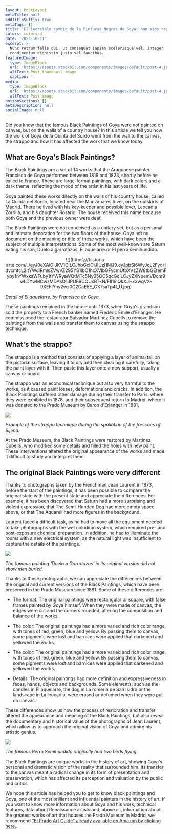 ```yaml
---
layout: PostLayout
metaTitle: null
addTitleSuffix: true
metaTags: []
title: 'El increíble cambio de la Pinturas Negras de Goya: han sido repintadas'
colors: colors-d
date: '2023-10-11'
excerpt: >-
  Nunc rutrum felis dui, ut consequat sapien scelerisque vel. Integer
  condimentum dignissim justo vel faucibus.
featuredImage:
  type: ImageBlock
  url: 'https://assets.stackbit.com/components/images/default/post-4.jpeg'
  altText: Post thumbnail image
  caption: ''
media:
  type: ImageBlock
  url: 'https://assets.stackbit.com/components/images/default/post-4.jpeg'
  altText: Post image
bottomSections: []
metaDescription: null
socialImage: null
---
```

Did you know that the famous Black Paintings of Goya were not painted on canvas, but on the walls of a country house? In this article we tell you how the work of Goya de la Quinta del Sordo went from the wall to the canvas, the strappo and how it has affected the work that we know today.

## What are Goya's Black Paintings?

The Black Paintings are a set of 14 works that the Aragonese painter Francisco de Goya performed between 1819 and 1823, shortly before he exiled to France. These are large-format paintings, with dark colors and a dark theme, reflecting the mood of the artist in his last years of life.

Goya painted these works directly on the walls of his country house, called La Quinta del Sordo, located near the Manzanares River, on the outskirts of Madrid. There he lived with his key-keeper and possible lover, Leocadia Zorrilla, and his daughter Rosario. The house received this name because both Goya and the previous owner were deaf.

The Black Paintings were not conceived as a unitary set, but as a personal and intimate decoration for the two floors of the house. Goya left no document on the meaning or title of these works, which have been the subject of multiple interpretations. Some of the most well-known are Saturn eating his son, Duelo a garrotazos, El aquelarre or El perro semihundido.

<center>![](https\://historia-arte.com/_/eyJ0eXAiOiJKV1QiLCJhbGciOiJIUzI1NiJ9.eyJpbSI6WyJcL2FydHdvcmtcL2ltYWdlRmlsZVwvZ295YS1lbC1hcXVlbGFycmUtbXVzZW8tbGEtemFyby1nYWxkaWFuby1tYWRyaWQtMTc5Ny05OC5qcGciLCJyZXNpemVDcm9wLDYwMCwzMDAsQ1JPUF9CQUxBTkN/FIl19.QkXJHx3wqVX-9XEhIYny2ws0C2CaE5E_GX7saTp4f_U.jpg)</center>

*Detail of El aquelarre, by Francisco de Goya.*

These paintings remained in the house until 1873, when Goya's grandson sold the property to a French banker named Frédéric Émile d'Erlanger. He commissioned the restaurator Salvador Martínez Cubells to remove the paintings from the walls and transfer them to canvas using the strappo technique.

## What's the strappo?

The strappo is a method that consists of applying a layer of animal tail on the pictorial surface, leaving it to dry and then clearing it carefully, taking the paint layer with it. Then paste this layer onto a new support, usually a canvas or board.

The strappo was an economical technique but also very harmful to the works, as it caused paint losses, deformations and cracks. In addition, the Black Paintings suffered other damage during their transfer to Paris, where they were exhibited in 1878, and their subsequent return to Madrid, where it was donated to the Prado Museum by Baron d'Erlanger in 1881.

![](https://estaticos.elmundo.es/assets/multimedia/imagenes/2016/11/11/14788882199113.jpg)

*Example of the strappo technique during the spoliation of the frescoes of Sijena.*

At the Prado Museum, the Black Paintings were restored by Martínez Cubells, who modified some details and filled the holes with new paint. These interventions altered the original appearance of the works and made it difficult to study and interpret them.

## The original Black Paintings were very different

Thanks to photographs taken by the Frenchman Jean Laurent in 1873, before the start of the paintings, it has been possible to compare the original state with the present state and appreciate the differences. For example, it has been discovered that Saturn had a more surprising and violent expression, that The Semi-Hunded Dog had more empty space above, or that The Aquarell had more figures in the background.

Laurent faced a difficult task, as he had to move all the equipment needed to take photographs with the wet colodium system, which required pre- and post-exposure chemical preparation. In addition, he had to illuminate the rooms with a new electrical system, as the natural light was insufficient to capture the details of the paintings.

![](https://cdn.zendalibros.com/wp-content/uploads/negativo-garrotazos.jpg)

*The famous painting 'Duelo a Garrotazos' in its original version did not show men buried.*

Thanks to these photographs, we can appreciate the differences between the original and current versions of the Black Paintings, which have been preserved in the Prado Museum since 1881. Some of these differences are:

*   The format: The original paintings were rectangular or square, with false frames painted by Goya himself. When they were made of canvas, the edges were cut and the corners rounded, altering the composition and balance of the works.

*   The color: The original paintings had a more varied and rich color range, with tones of red, green, blue and yellow. By passing them to canvas, some pigments were lost and barnices were applied that darkened and yellowed the works.

*   The color: The original paintings had a more varied and rich color range, with tones of red, green, blue and yellow. By passing them to canvas, some pigments were lost and barnices were applied that darkened and yellowed the works.

*   Details: The original paintings had more definition and expressiveness in faces, hands, objects and backgrounds. Some elements, such as the candles in El aquelarre, the dog in La romeria de San Isidro or the landscape in La leocadia, were erased or defumed when they were put on canvas.

These differences show us how the process of restoration and transfer altered the appearance and meaning of the Black Paintings, but also reveal the documentary and historical value of the photographs of Jean Laurent, which allow us to approach the original vision of Goya and admire his artistic genius.

![](https://cdn.zendalibros.com/wp-content/uploads/perro-semihundido-j-laurent.jpg)

*The famous Perro Semihundido originally had two birds flying.*

The Black Paintings are unique works in the history of art, showing Goya's personal and dramatic vision of the reality that surrounded him. Its transfer to the canvas meant a radical change in its form of presentation and preservation, which has affected its perception and valuation by the public and critics.

We hope this article has helped you to get to know black paintings and Goya, one of the most brilliant and influential painters in the history of art. If you want to know more information about Goya and his work, technical features, data about Renaissance artists and, above all, information about the greatest works of art that houses the Prado Museum in Madrid, we recommend ["El Prado Art Guide" already available on Amazon by clicking here.](https://www.amazon.es/dp/8418943424/).
